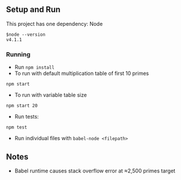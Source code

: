 ## Setup and Run
This project has one dependency: Node
```
$node --version
v4.1.1
```

### Running
* Run `npm install`
* To run with default multiplication table of first 10 primes
```
npm start
```
* To run with variable table size
```
npm start 20
```
* Run tests:
```
npm test
```
* Run individual files with `babel-node <filepath>`

## Notes
* Babel runtime causes stack overflow error at ≈2,500 primes target
